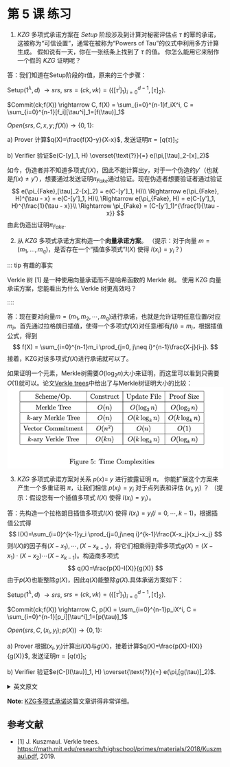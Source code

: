 # 第 5 课 练习

1. $KZG$ 多项式承诺方案在 $Setup$ 阶段涉及到计算对秘密评估点 $\tau$ 的幂的承诺，这被称为“可信设置”，通常在被称为“Powers of Tau”的仪式中利用多方计算生成。 假如说有一天，你在一张纸条上找到了 $\tau$ 的值。 你怎么能用它来制作一个假的 $KZG$ 证明呢？

答：我们知道在Setup阶段的$\tau$值，原来的三个步骤：

Setup($1^\lambda,d$) $\rightarrow srs$, $srs = (ck, vk) = (\{[\tau ^i ]_1\}_{i=0}^{d-1}, [\tau]_2)$.

$Commit(ck;f(X)) \rightarrow C, f(X) = \sum_{i=0}^{n-1}f_iX^i, C = \sum_{i=0}^{n-1}[f_i][\tau^i]_1=[f(\tau)]_1$

$Open(srs,C,x,y;f(X)) \rightarrow \{0,1\}$:

a) Prover 计算$q(X)=\frac{f(X)-y}{X-x}$, 发送证明$\pi = [q(\tau)]_1$;

b) Verifier 验证$e(C-[y]_1, H) \overset{\text{?}}{=} e(\pi,[\tau]_2-[x]_2)$

如今，伪造者并不知道多项式$f(X)$，因此不能计算出$y$，对于一个伪造的$y'$（也就是$f(x) \neq y'$），想要通过发送证明$\pi_{Fake}$通过验证。现在伪造者想要验证者通过验证
$$
e(\pi_{Fake},[\tau]_2-[x]_2) = e(C-[y']_1, H)\\
\Rightarrow e(\pi_{Fake}, H)^{\tau - x} = e(C-[y']_1, H)\\
\Rightarrow e(\pi_{Fake}, H) = e(C-[y']_1, H)^{\frac{1}{\tau - x}}\\
\Rightarrow \pi_{Fake} = (C-[y']_1)^{\frac{1}{\tau - x}}
$$
由此伪造出证明$\pi_{Fake}$.

2. 从 $KZG$ 多项式承诺方案构造一个**向量承诺方案**。 （提示：对于向量 $m=\left(m_{1}, \ldots, m_{q}\right)$，是否存在一个“插值多项式”$I(X)$ 使得 $I\left(x_{i}\right)=y_{i}$？）

::: tip 有趣的事实

Verkle 树 [1] 是一种使用向量承诺而不是哈希函数的 Merkle 树。 使用 KZG 向量承诺方案，您能看出为什么 Verkle 树更高效吗？

::::

答：现在要对向量$m = (m_1,m_2,\cdots,m_q)$进行承诺，也就是允许证明任意位置$i$对应$m_i$。首先通过拉格朗日插值，使得一个多项式$f(X)$对任意$i$都有$f(i)=m_i$，根据插值公式，得到
$$
f(X) = \sum_{i=0}^{n-1}m_i \prod_{j=0, j\neq i}^{n-1}\frac{X-j}{i-j}.
$$
接着，KZG对该多项式$f(X)$进行承诺就可以了。

如果证明一个元素，Merkle树需要$O(\log_2n)$大小来证明，而这里可以看到只需要$O(1)$就可以。论文[Verkle trees]( https://math.mit.edu/research/highschool/primes/materials/2018/Kuszmaul.pdf)中给出了与Merkle树证明大小的比较：
<img src="lecture5/img/VerkleTree.png" alt="" align=center />

3. $KZG$ 多项式承诺方案对关系 $p(x)=$ $y$ 进行披露证明 $\pi$。 你能扩展这个方案来产生一个多重证明 $\pi$，让我们相信 $p\left(x_{i}\right)=y_{i}$ 对于点列表和评估 $\left(x_{i }, y_{i}\right)$ ？ （提示：假设您有一个插值多项式 $I(X)$ 使得 $I\left(x_{i}\right)=y_{i}$）。

答：先构造一个拉格朗日插值多项式$I(X)$ 使得 $I\left(x_{i}\right)=y_{i}(i=0,\cdots, k-1)$，根据插值公式得
$$
I(X)=\sum_{i=0}^{k-1}y_i \prod_{j=0,j\neq i}^{k-1}\frac{X-x_j}{x_i-x_j}
$$
则$I(X)$的因子有$(X-x_1), \cdots, (X-x_{k-1})$，将它们相乘得到零多项式$g(X)=(X-x_1)\cdot (X-x_2) \cdots (X-x_{k-1})$。构造商多项式
$$
q(X)=\frac{p(X)-I(X)}{g(X)}
$$
由于$p(X)$也能整除$g(X)$，因此$q(X)$能整除$g(X)$.具体承诺方案如下：

Setup($1^\lambda,d$) $\rightarrow srs$, $srs = (ck, vk) = (\{[\tau ^i ]_1\}_{i=0}^{d-1}, [\tau]_2)$.

$Commit(ck;f(X)) \rightarrow C, p(X) = \sum_{i=0}^{n-1}p_iX^i, C = \sum_{i=0}^{n-1}[p_i][\tau^i]_1=[p(\tau)]_1$

$Open(srs,C,(x_i,y_i);p(X)) \rightarrow \{0,1\}$:

a) Prover 根据$(x_i,y_i)$计算出$I(X)$与$g(X)$，接着计算$q(X)=\frac{p(X)-I(X)}{g(X)}$, 发送证明$\pi = [q(\tau)]_1$;

b) Verifier 验证$e(C-[I(\tau)]_1, H) \overset{\text{?}}{=} e(\pi,[g(\tau)]_2)$.


<details>
<summary>英文原文</summary>


1. The $Setup$ phase of the $KZG$ polynomial commitment scheme involves computing commitments to powers of a secret evaluation point $\tau$. This is called the "trusted setup" and is often generated in a multi-party computation known as the "Powers of Tau" ceremony. One day, you find the value of $\tau$ on a slip of paper. How can you use it to make a fake $KZG$ opening proof?

2. Construct a **vector commitment scheme** from the $KZG$ polynomial commitment scheme. (Hint: For a vector $m=\left(m_{1}, \ldots, m_{q}\right)$, is there an "interpolation polynomial" $I(X)$ such that $I(i)=m[i]$ ?)

::: tip Fun fact

The Verkle tree [1] is a Merkle tree that uses a vector commitment instead of a hash function. Using the KZG vector commitment scheme, can you see why a Verkle tree is more efficient?

:::

3. The $KZG$ polynomial commitment scheme makes an opening proof $\pi$ for the relation $p(x)=$ $y$. Can you extend the scheme to produce a multiproof $\pi$, that convinces us of $p\left(x_{i}\right)=y_{i}$ for a list of points and evaluations $\left(x_{i}, y_{i}\right)$ ? (Hint: assume that you have an interpolation polynomial $I(X)$ such that $I\left(x_{i}\right)=y_{i}$).

</details>

**Note**: [KZG多项式承诺](https://dankradfeist.de/ethereum/2021/10/13/kate-polynomial-commitments-mandarin.html#fnref:1)这篇文章讲得非常详细。

## 参考文献

- [1] J. Kuszmaul. Verkle trees. https://math.mit.edu/research/highschool/primes/materials/2018/Kuszmaul.pdf, 2019.